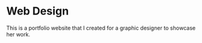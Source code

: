 # Web Design
This is a portfolio website that I created for a graphic designer to showcase her work.
